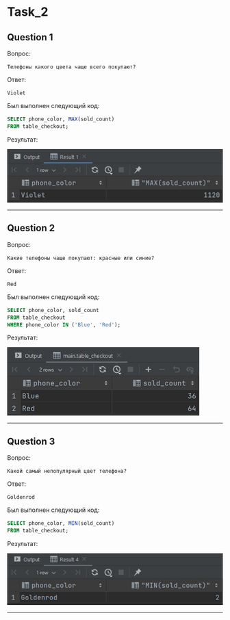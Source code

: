 # Task_2 #

## Question 1 ##

Вопрос:

    Телефоны какого цвета чаще всего покупают?

Ответ:

    Violet

Был выполнен следующий код:

```SQL
SELECT phone_color, MAX(sold_count) 
FROM table_checkout;
```

Результат:

![Result 1][1]
***


## Question 2 ##

Вопрос:

    Какие телефоны чаще покупают: красные или синие?

Ответ:

    Red

Был выполнен следующий код:

```SQL
SELECT phone_color, sold_count 
FROM table_checkout 
WHERE phone_color IN ('Blue', 'Red');
```

Результат:

![Result 2][2]
***


## Question 3 ##

Вопрос:

    Какой самый непопулярный цвет телефона?

Ответ:

    Goldenrod

Был выполнен следующий код:

```SQL
SELECT phone_color, MIN(sold_count)
FROM table_checkout;
```

Результат:

![Result 3][3]
***
    
[1]: ./result_1.jpg "Result 1"
[2]: ./result_2.jpg "Result 2"
[3]: ./result_3.jpg "Result 3"

